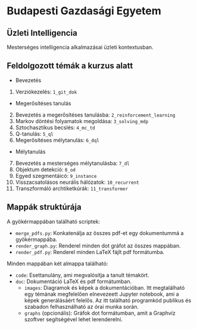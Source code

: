 # Budapesti Gazdasági Egyetem
## Üzleti Intelligencia
Mesterséges intelligencia alkalmazásai üzleti kontextusban. 

## Feldolgozott témák a kurzus alatt

- Bevezetés
1. Verziókezelés: `1_git_dok`
- Megerősítéses tanulás
2. Bevezetés a megerősítéses tanulásba: `2_reinforcement_learning`
3. Markov döntési folyamatok megoldása: `3_solving_mdp`
4. Sztochasztikus becslés: `4_mc_td`
5. Q-tanulás: `5_ql`
6. Megerősítéses mélytanulás: `6_dql`
- Mélytanulás
7. Bevezetés a mesterséges mélytanulásba: `7_dl`
8. Objektum detekció: `8_od`
9. Egyed szegmentáicó: `9_instance`
10. Visszacsatolásos neurális hálózatok: `10_recurrent`
11. Transzformáló archtiketkúrák: `11_transformer`

## Mappák struktúrája
A gyökérmappában található scriptek:  
- `merge_pdfs.py`: Konkatenálja az összes pdf-et egy dokumentummá a gyökérmappába.  
- `render_graph.py`: Renderel minden dot gráfot az összes mappában.  
- `render_pdf.py`: Renderel minden LaTeX fájlt pdf formátumba.  
    
Minden mappában két almappa található:  
- `code`: Esettanulány, ami megvalósítja a tanult témakört.  
- `doc`: Dokumentáció LaTeX és pdf formátumban.  
	- `images`: Diagramok és képek a dokumentációban. Itt megtalálható egy témának megfelelően elnevezeett Jupyter notebook, ami a képek generálásáért felelős. Az itt található programkód publikus és szabadon felhasználható az órai munka során.  
	- `graphs` (opcionális): Gráfok dot formátumban, amit a Graphviz szoftver segítségével lehet lerenderelni.   
